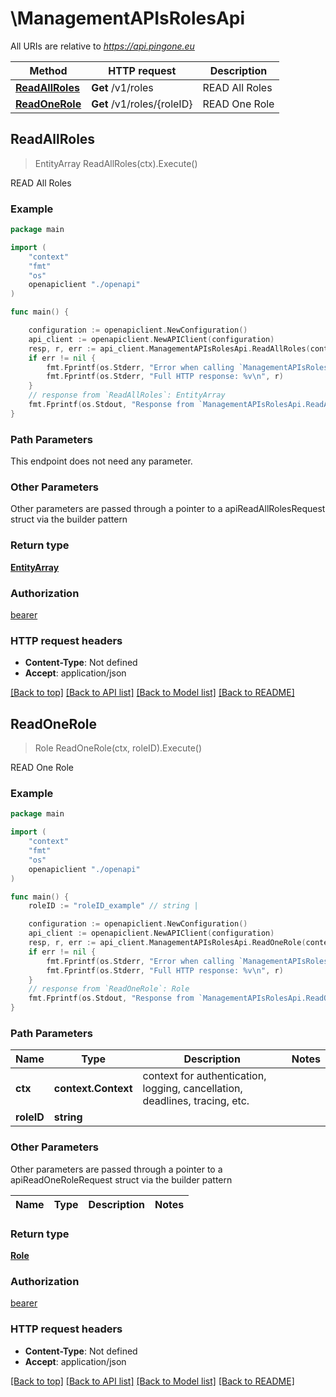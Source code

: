 # \ManagementAPIsRolesApi

All URIs are relative to *https://api.pingone.eu*

Method | HTTP request | Description
------------- | ------------- | -------------
[**ReadAllRoles**](ManagementAPIsRolesApi.md#ReadAllRoles) | **Get** /v1/roles | READ All Roles
[**ReadOneRole**](ManagementAPIsRolesApi.md#ReadOneRole) | **Get** /v1/roles/{roleID} | READ One Role



## ReadAllRoles

> EntityArray ReadAllRoles(ctx).Execute()

READ All Roles



### Example

```go
package main

import (
    "context"
    "fmt"
    "os"
    openapiclient "./openapi"
)

func main() {

    configuration := openapiclient.NewConfiguration()
    api_client := openapiclient.NewAPIClient(configuration)
    resp, r, err := api_client.ManagementAPIsRolesApi.ReadAllRoles(context.Background()).Execute()
    if err != nil {
        fmt.Fprintf(os.Stderr, "Error when calling `ManagementAPIsRolesApi.ReadAllRoles``: %v\n", err)
        fmt.Fprintf(os.Stderr, "Full HTTP response: %v\n", r)
    }
    // response from `ReadAllRoles`: EntityArray
    fmt.Fprintf(os.Stdout, "Response from `ManagementAPIsRolesApi.ReadAllRoles`: %v\n", resp)
}
```

### Path Parameters

This endpoint does not need any parameter.

### Other Parameters

Other parameters are passed through a pointer to a apiReadAllRolesRequest struct via the builder pattern


### Return type

[**EntityArray**](EntityArray.md)

### Authorization

[bearer](../README.md#bearer)

### HTTP request headers

- **Content-Type**: Not defined
- **Accept**: application/json

[[Back to top]](#) [[Back to API list]](../README.md#documentation-for-api-endpoints)
[[Back to Model list]](../README.md#documentation-for-models)
[[Back to README]](../README.md)


## ReadOneRole

> Role ReadOneRole(ctx, roleID).Execute()

READ One Role



### Example

```go
package main

import (
    "context"
    "fmt"
    "os"
    openapiclient "./openapi"
)

func main() {
    roleID := "roleID_example" // string | 

    configuration := openapiclient.NewConfiguration()
    api_client := openapiclient.NewAPIClient(configuration)
    resp, r, err := api_client.ManagementAPIsRolesApi.ReadOneRole(context.Background(), roleID).Execute()
    if err != nil {
        fmt.Fprintf(os.Stderr, "Error when calling `ManagementAPIsRolesApi.ReadOneRole``: %v\n", err)
        fmt.Fprintf(os.Stderr, "Full HTTP response: %v\n", r)
    }
    // response from `ReadOneRole`: Role
    fmt.Fprintf(os.Stdout, "Response from `ManagementAPIsRolesApi.ReadOneRole`: %v\n", resp)
}
```

### Path Parameters


Name | Type | Description  | Notes
------------- | ------------- | ------------- | -------------
**ctx** | **context.Context** | context for authentication, logging, cancellation, deadlines, tracing, etc.
**roleID** | **string** |  | 

### Other Parameters

Other parameters are passed through a pointer to a apiReadOneRoleRequest struct via the builder pattern


Name | Type | Description  | Notes
------------- | ------------- | ------------- | -------------


### Return type

[**Role**](Role.md)

### Authorization

[bearer](../README.md#bearer)

### HTTP request headers

- **Content-Type**: Not defined
- **Accept**: application/json

[[Back to top]](#) [[Back to API list]](../README.md#documentation-for-api-endpoints)
[[Back to Model list]](../README.md#documentation-for-models)
[[Back to README]](../README.md)

